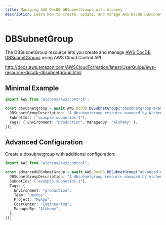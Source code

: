 ```yaml
---
title: Managing AWS DocDB DBSubnetGroups with Alchemy
description: Learn how to create, update, and manage AWS DocDB DBSubnetGroups using Alchemy Cloud Control.
---
```


# DBSubnetGroup

The DBSubnetGroup resource lets you create and manage [AWS DocDB DBSubnetGroups](https://docs.aws.amazon.com/docdb/latest/userguide/) using AWS Cloud Control API.

http://docs.aws.amazon.com/AWSCloudFormation/latest/UserGuide/aws-resource-docdb-dbsubnetgroup.html

## Minimal Example

```ts
import AWS from "alchemy/aws/control";

const dbsubnetgroup = await AWS.DocDB.DBSubnetGroup("dbsubnetgroup-example", {
  DBSubnetGroupDescription: "A dbsubnetgroup resource managed by Alchemy",
  SubnetIds: ["example-subnetids-1"],
  Tags: { Environment: "production", ManagedBy: "Alchemy" },
});
```

## Advanced Configuration

Create a dbsubnetgroup with additional configuration:

```ts
import AWS from "alchemy/aws/control";

const advancedDBSubnetGroup = await AWS.DocDB.DBSubnetGroup("advanced-dbsubnetgroup", {
  DBSubnetGroupDescription: "A dbsubnetgroup resource managed by Alchemy",
  SubnetIds: ["example-subnetids-1"],
  Tags: {
    Environment: "production",
    Team: "DevOps",
    Project: "MyApp",
    CostCenter: "Engineering",
    ManagedBy: "Alchemy",
  },
});
```

